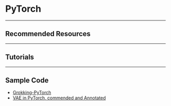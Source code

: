 # PyTorch


---
## Recommended Resources

---
## Tutorials

---
## Sample Code


* [Grokking-PyTorch](https://github.com/Kaixhin/grokking-pytorch)
* [VAE in PyTorch, commended and Annotated](https://vxlabs.com/2017/12/08/variational-autoencoder-in-pytorch-commented-and-annotated/)
